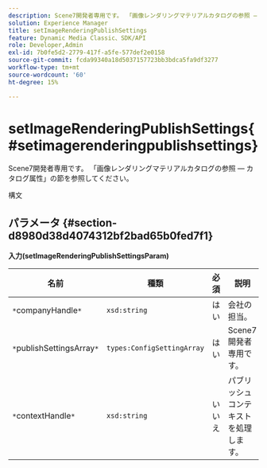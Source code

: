 ```yaml
---
description: Scene7開発者専用です。 「画像レンダリングマテリアルカタログの参照 — カタログ属性」の節を参照してください。
solution: Experience Manager
title: setImageRenderingPublishSettings
feature: Dynamic Media Classic、SDK/API
role: Developer,Admin
exl-id: 7b0fe5d2-2779-417f-a5fe-577def2e0158
source-git-commit: fcda99340a18d5037157723bb3bdca5fa9df3277
workflow-type: tm+mt
source-wordcount: '60'
ht-degree: 15%

---
```


# setImageRenderingPublishSettings{#setimagerenderingpublishsettings}

Scene7開発者専用です。 「画像レンダリングマテリアルカタログの参照 — カタログ属性」の節を参照してください。

構文

## パラメータ {#section-d8980d38d4074312bf2bad65b0fed7f1}

**入力(setImageRenderingPublishSettingsParam)**

| 名前 | 種類 | 必須 | 説明 |
|---|---|---|---|
| `*`companyHandle`*` | `xsd:string` | はい | 会社の担当。 |
| `*`publishSettingsArray`*` | `types:ConfigSettingArray` | はい | Scene7開発者専用です。 |
| `*`contextHandle`*` | `xsd:string` | いいえ | パブリッシュコンテキストを処理します。 |
